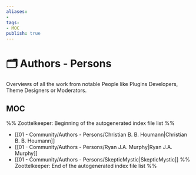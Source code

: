 ```yaml
---
aliases:
- 
tags:
- MOC
publish: true
---
```


# 🗂️ Authors - Persons

Overviews of all the work from notable People like Plugins Developers, Theme Designers or Moderators.

## MOC

%% Zoottelkeeper: Beginning of the autogenerated index file list  %%
-  [[01 - Community/Authors - Persons/Christian B. B. Houmann|Christian B. B. Houmann]]
-  [[01 - Community/Authors - Persons/Ryan J.A. Murphy|Ryan J.A. Murphy]]
-  [[01 - Community/Authors - Persons/SkepticMystic|SkepticMystic]]
%% Zoottelkeeper: End of the autogenerated index file list  %%
